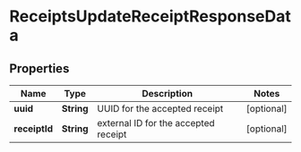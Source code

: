 

# ReceiptsUpdateReceiptResponseData


## Properties

| Name | Type | Description | Notes |
|------------ | ------------- | ------------- | -------------|
|**uuid** | **String** | UUID for the accepted receipt |  [optional] |
|**receiptId** | **String** | external ID for the accepted receipt |  [optional] |



